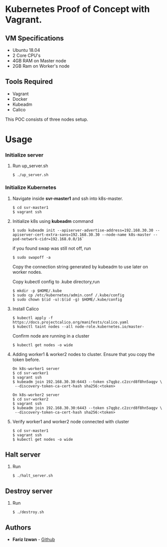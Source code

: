 # Kubernetes Proof of Concept with Vagrant.

## VM Specifications

- Ubuntu 18.04
- 2 Core CPU's
- 4GB RAM on Master node
- 2GB Ram on Worker's node

## Tools Required

- Vagrant
- Docker
- Kubeadm
- Calico

This POC consists of three nodes setup.

# Usage

### Initialize server

1. Run up_server.sh
   ```
   $ ./up_server.sh
   ```

### Initialize Kubernetes

1. Navigate inside **svr-master1** and ssh into k8s-master.
   ```
   $ cd svr-master1
   $ vagrant ssh
   ```
2. Initialize k8s using **kubeadm** command

   ```
   $ sudo kubeadm init --apiserver-advertise-address=192.168.30.30 --apiserver-cert-extra-sans=192.168.30.30 --node-name k8s-master --pod-network-cidr=192.168.0.0/16`
   ```

   if you found swap was still not off, run

   ```
   $ sudo swapoff -a
   ```

   Copy the connection string generated by kubeadm to use later on worker nodes.

   Copy kubectl config to .kube directory,run

   ```
   $ mkdir -p $HOME/.kube
   $ sudo cp /etc/kubernetes/admin.conf /.kube/config
   $ sudo chown $(id -u):$(id -g) $HOME/.kube/config
   ```

3. Install Calico

   ```
   $ kubectl apply -f https://docs.projectcalico.org/manifests/calico.yaml
   $ kubectl taint nodes --all node-role.kubernetes.io/master-
   ```

   Confirm node are running in a cluster

   ```
   $ kubectl get nodes -o wide
   ```

4. Adding worker1 & worker2 nodes to cluster. Ensure that you copy the token before.

   ```
   On k8s-worker1 server
   $ cd svr-worker1
   $ vagrant ssh
   $ kubeadm join 192.168.30.30:6443 --token s7qgbz.c2zcrd8f8hn5aqgv \
    --discovery-token-ca-cert-hash sha256:<token>

   On k8s-worker2 server
   $ cd svr-worker2
   $ vagrant ssh
   $ kubeadm join 192.168.30.30:6443 --token s7qgbz.c2zcrd8f8hn5aqgv \
    --discovery-token-ca-cert-hash sha256:<token>
   ```

5. Verify worker1 and worker2 node connected with cluster
   ```
   $ cd svr-master1
   $ vagrant ssh
   $ kubectl get nodes -o wide
   ```

## Halt server

1. Run

   ```
   $ ./halt_server.sh
   ```

## Destroy server

1. Run
   ```
   $ ./destroy.sh
   ```

## Authors

- **Fariz Izwan** - [Github](https://github.com/malikperang)
